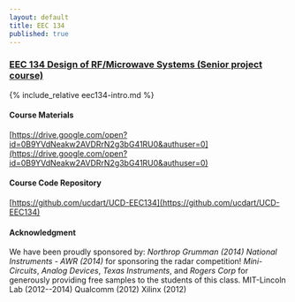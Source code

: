 ```yaml
---
layout: default
title: EEC 134
published: true
---
```


### [EEC 134 Design of RF/Microwave Systems (Senior project course)]("/education/eec134.html")

{% include_relative eec134-intro.md %}

#### Course Materials 
[https://drive.google.com/open?id=0B9YVdNeakw2AVDRrN2g3bG41RU0&authuser=0](https://drive.google.com/open?id=0B9YVdNeakw2AVDRrN2g3bG41RU0&authuser=0)

#### Course Code Repository
[https://github.com/ucdart/UCD-EEC134](https://github.com/ucdart/UCD-EEC134)

#### Acknowledgment 
We have been proudly sponsored by:
*Northrop Grumman (2014)*
*National Instruments - AWR (2014)* for sponsoring the radar competition!
*Mini-Circuits*, *Analog Devices*, *Texas Instruments*, and *Rogers Corp* for generously providing free samples to the students of this class.
MIT-Lincoln Lab (2012--2014)
Qualcomm (2012)
Xilinx (2012)
